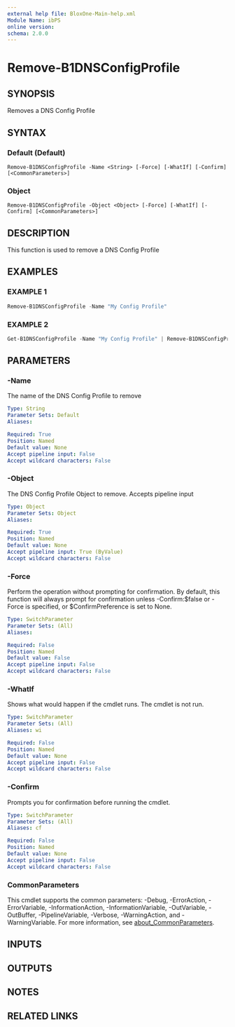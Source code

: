 ```yaml
---
external help file: BloxOne-Main-help.xml
Module Name: ibPS
online version:
schema: 2.0.0
---
```


# Remove-B1DNSConfigProfile

## SYNOPSIS
Removes a DNS Config Profile

## SYNTAX

### Default (Default)
```
Remove-B1DNSConfigProfile -Name <String> [-Force] [-WhatIf] [-Confirm] [<CommonParameters>]
```

### Object
```
Remove-B1DNSConfigProfile -Object <Object> [-Force] [-WhatIf] [-Confirm] [<CommonParameters>]
```

## DESCRIPTION
This function is used to remove a DNS Config Profile

## EXAMPLES

### EXAMPLE 1
```powershell
Remove-B1DNSConfigProfile -Name "My Config Profile"
```

### EXAMPLE 2
```powershell
Get-B1DNSConfigProfile -Name "My Config Profile" | Remove-B1DNSConfigProfile
```

## PARAMETERS

### -Name
The name of the DNS Config Profile to remove

```yaml
Type: String
Parameter Sets: Default
Aliases:

Required: True
Position: Named
Default value: None
Accept pipeline input: False
Accept wildcard characters: False
```

### -Object
The DNS Config Profile Object to remove.
Accepts pipeline input

```yaml
Type: Object
Parameter Sets: Object
Aliases:

Required: True
Position: Named
Default value: None
Accept pipeline input: True (ByValue)
Accept wildcard characters: False
```

### -Force
Perform the operation without prompting for confirmation.
By default, this function will always prompt for confirmation unless -Confirm:$false or -Force is specified, or $ConfirmPreference is set to None.

```yaml
Type: SwitchParameter
Parameter Sets: (All)
Aliases:

Required: False
Position: Named
Default value: False
Accept pipeline input: False
Accept wildcard characters: False
```

### -WhatIf
Shows what would happen if the cmdlet runs.
The cmdlet is not run.

```yaml
Type: SwitchParameter
Parameter Sets: (All)
Aliases: wi

Required: False
Position: Named
Default value: None
Accept pipeline input: False
Accept wildcard characters: False
```

### -Confirm
Prompts you for confirmation before running the cmdlet.

```yaml
Type: SwitchParameter
Parameter Sets: (All)
Aliases: cf

Required: False
Position: Named
Default value: None
Accept pipeline input: False
Accept wildcard characters: False
```

### CommonParameters
This cmdlet supports the common parameters: -Debug, -ErrorAction, -ErrorVariable, -InformationAction, -InformationVariable, -OutVariable, -OutBuffer, -PipelineVariable, -Verbose, -WarningAction, and -WarningVariable. For more information, see [about_CommonParameters](http://go.microsoft.com/fwlink/?LinkID=113216).

## INPUTS

## OUTPUTS

## NOTES

## RELATED LINKS
